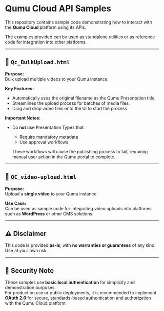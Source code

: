 # Qumu Cloud API Samples

This repository contains sample code demonstrating how to interact with the **Qumu Cloud** platform using its APIs. 

The examples provided can be used as standalone utilities or as reference code for integration into other platforms.

---

## 🔹 `Qc_BulkUpload.html`

**Purpose:**  
Bulk upload multiple videos to your Qumu instance.

**Key Features:**
- Automatically uses the original filename as the Qumu Presentation title.
- Streamlines the upload process for batches of media files.
- Drag and drop video files onto the UI to start the process

**Important Notes:**
- Do **not** use Presentation Types that:
  - Require mandatory metadata
  - Use approval workflows
    
  These workflows will cause the publishing process to fail, requiring manual user action in the Qumu portal to complete.

---

## 🔹 `QC_video-upload.html`

**Purpose:**  
Upload a **single video** to your Qumu instance.

**Use Case:**  
Can be used as sample code for integrating video uploads into platforms such as **WordPress** or other CMS solutions.

---

## ⚠️ Disclaimer

This code is provided **as-is**, with **no warranties or guarantees** of any kind.  
Use at your own risk.

---
## 🔐 Security Note

These samples use **basic local authentication** for simplicity and demonstration purposes.  
For production use or public deployments, it is recommended to implement **OAuth 2.0** for secure, standards-based authentication and authorization with the Qumu Cloud platform.

